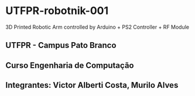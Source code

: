# UTFPR-robotnik-001
3D Printed Robotic Arm controlled by Arduino + PS2 Controller + RF Module

## UTFPR - Campus Pato Branco
## Curso Engenharia de Computação
## Integrantes: Victor Alberti Costa, Murilo Alves
